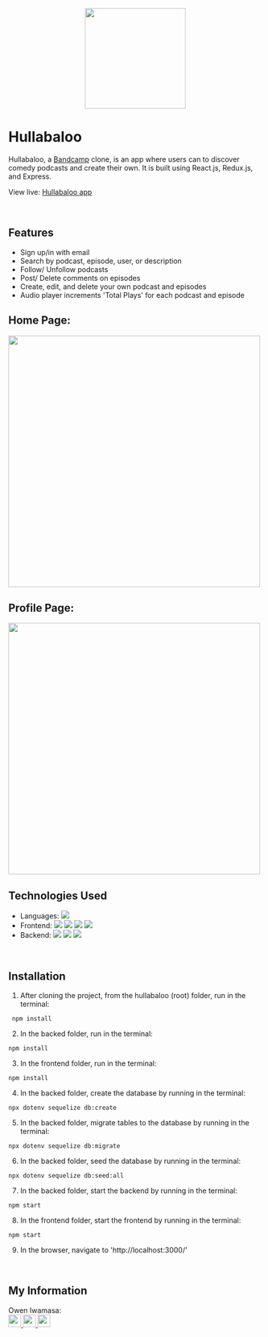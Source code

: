<p align='center'>
  <img src='https://i.imgur.com/N8RoYl1.png' width='200px' >
</p>

# Hullabaloo

Hullabaloo, a <a href='https://bandcamp.com'>Bandcamp</a> clone, is an app where users can to discover comedy podcasts and create their own. It is built using React.js, Redux.js, and Express.

View live: <a href='https://hullabaloo-podcasts.herokuapp.com/'>Hullabaloo app</a>

<br />

## Features

- Sign up/in with email
- Search by podcast, episode, user, or description
- Follow/ Unfollow podcasts
- Post/ Delete comments on episodes
- Create, edit, and delete your own podcast and episodes
- Audio player increments 'Total Plays' for each podcast and episode
  <br />

## Home Page:

<img src='https://hullabaloo-mp3s.s3.us-east-2.amazonaws.com/Screen+Shot+2021-07-25+at+3.34.02+PM.png' width='500px' />
<br />

## Profile Page:

<img src='https://hullabaloo-mp3s.s3.us-east-2.amazonaws.com/Screen+Shot+2021-07-25+at+3.34.55+PM.png' width='500px' />
<br />

## Technologies Used

- Languages: ![](https://img.shields.io/badge/-JavaSript-ffffff?style=flat-square&logo=javascript&logoColor=ff0000)
- Frontend:
  ![](https://img.shields.io/badge/-React-ffffff?style=flat-square&logo=react&logoColor=ff0000)
  ![](https://img.shields.io/badge/-Redux-ffffff?style=flat-square&logo=redux&logoColor=ff0000)
  ![](https://img.shields.io/badge/-CSS3-ffffff?style=flat-square&logo=css3&logoColor=ff0000)
  ![](https://img.shields.io/badge/-HTML5-ffffff?style=flat-square&logo=html5&logoColor=ff0000)
- Backend:
  ![](https://img.shields.io/badge/-Node.js-ffffff?style=flat-square&logo=node.js&logoColor=ff0000)
  ![](https://img.shields.io/badge/-Express-ffffff?style=flat-square&logo=express&logoColor=ff0000)
  ![](https://img.shields.io/badge/-PostgreSQL-ffffff?style=flat-square&logo=postgresql&logoColor=ff0000)

<br />

## Installation

1. After cloning the project, from the hullabaloo (root) folder, run in the terminal:

```
 npm install
```

2. In the backed folder, run in the terminal:

```
npm install
```

3. In the frontend folder, run in the terminal:

```
npm install
```

4. In the backed folder, create the database by running in the terminal:

```
npx dotenv sequelize db:create
```

5. In the backed folder, migrate tables to the database by running in the terminal:

```
npx dotenv sequelize db:migrate
```

6. In the backed folder, seed the database by running in the terminal:

```
npx dotenv sequelize db:seed:all
```

7. In the backed folder, start the backend by running in the terminal:

```
npm start
```

8. In the frontend folder, start the frontend by running in the terminal:

```
npm start
```

9. In the browser, navigate to 'http://localhost:3000/'

<br />

## My Information

Owen Iwamasa:
<br />
<a href='owiwamasa@gmail.com'>
<img src="https://i.imgur.com/jLLwTjh.png" width="25" height="25">
</a>
<a href='https://www.linkedin.com/in/owen-iwamasa-6ab3a9166/'>
<img src="https://logodix.com/logo/91031.png" width="25" height="25">
</a>
<a href='https://github.com/owiwamasa'>
<img src="https://icones.pro/wp-content/uploads/2021/06/icone-github-grise.png" width="25" height="25">
</a>
